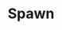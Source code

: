 ---
title: Spawn
issue: 29A
issue_nr: 29
full_title: Father
subtitle: ''
story_arc: ''
crossover: ''
variant: A
publisher: Image Comics
creators: 
  - Todd McFarlane
release_date: Mar 01, 1995
release_year: 1995
genre:
  - Action
  - Adventure
  - Crime
  - Fantasy
  - Horror
  - Science Fiction
  - Super-Heroes
  - Thriller
format: Comic
pages: 32
signed_by: Greg Capullo
price: 7.50
---